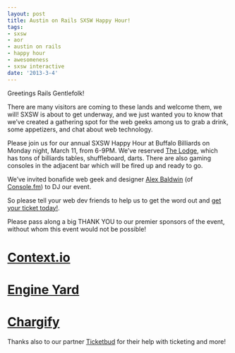 ```yaml
---
layout: post
title: Austin on Rails SXSW Happy Hour!
tags:
- sxsw
- aor
- austin on rails
- happy hour
- awesomeness
- sxsw interactive
date: '2013-3-4'
---
```

Greetings Rails Gentlefolk!

There are many visitors are coming to these lands and welcome them, we will! SXSW is about to get underway, and we just wanted you to know that we’ve created a gathering spot for the web geeks among us to grab a drink, some appetizers, and chat about web technology.

Please join us for our annual SXSW Happy Hour at Buffalo Billiards on Monday night, March 11, from 6-9PM. We’ve reserved [The Lodge](http://www.buffalobilliards.com/austin/tour_lodge.html), which has tons of billiards tables, shuffleboard, darts. There are also gaming consoles in the adjacent bar which will be fired up and ready to go.

We’ve invited bonafide web geek and designer [Alex Baldwin](http://www.alexbaldwin.com/about) (of [Console.fm](http://console.fm)) to DJ our event.

So please tell your web dev friends to help us to get the word out and [get your ticket today!](https://austinonrails.ticketbud.com/2013-sxsw-happy-hour).

Please pass along a big THANK YOU to our premier sponsors of the event, without whom this event would not be possible!

# [Context.io](http://context.io)

# [Engine Yard](http://engineyard.com)

# [Chargify](http://chargify.com)

Thanks also to our partner [Ticketbud](http://ticketbud.com) for their help with ticketing and more!

